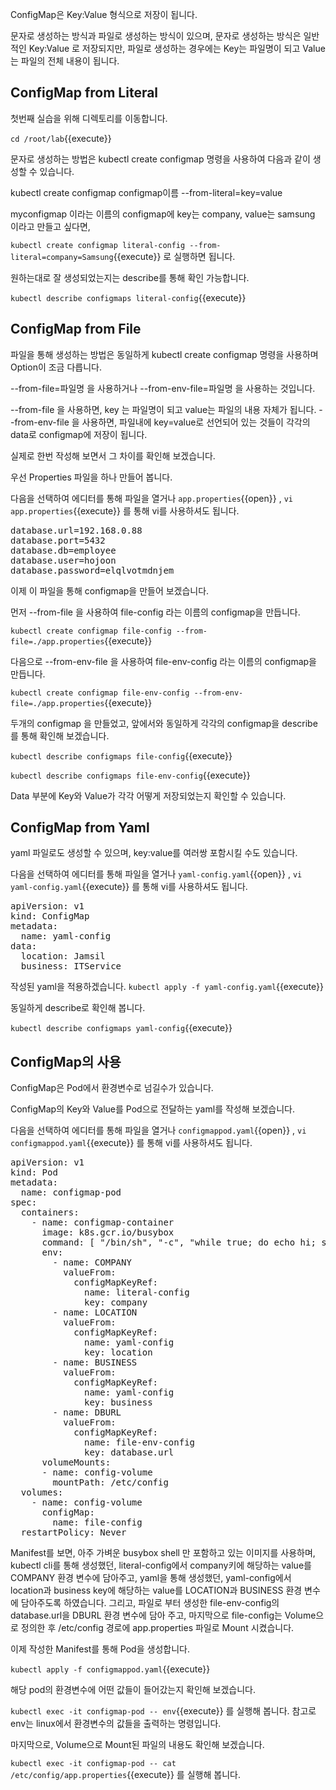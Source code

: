 ConfigMap은 Key:Value 형식으로 저장이 됩니다.

문자로 생성하는 방식과 파일로 생성하는 방식이 있으며, 문자로 생성하는 방식은 일반적인 Key:Value 로 저장되지만, 파일로 생성하는 경우에는 Key는 파일명이 되고 Value는 파일의 전체 내용이 됩니다.

## ConfigMap from Literal

첫번째 실습을 위해 디렉토리를 이동합니다.

`cd /root/lab`{{execute}}

문자로 생성하는 방법은 kubectl create configmap 명령을 사용하여 다음과 같이 생성할 수 있습니다.

kubectl create configmap configmap이름 --from-literal=key=value

myconfigmap 이라는 이름의 configmap에 key는 company, value는 samsung 이라고 만들고 싶다면,

`kubectl create configmap literal-config --from-literal=company=Samsung`{{execute}} 로 실행하면 됩니다.

원하는대로 잘 생성되었는지는 describe를 통해 확인 가능합니다.

`kubectl describe configmaps literal-config`{{execute}}

## ConfigMap from File

파일을 통해 생성하는 방법은 동일하게 kubectl create configmap 명령을 사용하며 Option이 조금 다릅니다.

--from-file=파일명 을 사용하거나 --from-env-file=파일명 을 사용하는 것입니다.

--from-file 을 사용하면, key 는 파일명이 되고 value는 파일의 내용 자체가 됩니다.
--from-env-file 을 사용하면, 파일내에 key=value로 선언되어 있는 것들이 각각의 data로 configmap에 저장이 됩니다.

실제로 한번 작성해 보면서 그 차이를 확인해 보겠습니다.

우선 Properties 파일을 하나 만들어 봅니다.

다음을 선택하여 에디터를 통해 파일을 열거나 `app.properties`{{open}} , `vi app.properties`{{execute}} 를 통해 vi를 사용하셔도 됩니다.

<pre class="file" data-filename="app.properties" data-target="replace">database.url=192.168.0.88
database.port=5432
database.db=employee
database.user=hojoon
database.password=elqlvotmdnjem
</pre>

이제 이 파일을 통해 configmap을 만들어 보겠습니다.

먼저 --from-file 을 사용하여 file-config 라는 이름의 configmap을 만듭니다.

`kubectl create configmap file-config --from-file=./app.properties`{{execute}}

다음으로 --from-env-file 을 사용하여 file-env-config 라는 이름의 configmap을 만듭니다.

`kubectl create configmap file-env-config --from-env-file=./app.properties`{{execute}}

두개의 configmap 을 만들었고, 앞에서와 동일하게 각각의 configmap을 describe를 통해 확인해 보겠습니다.

`kubectl describe configmaps file-config`{{execute}}

`kubectl describe configmaps file-env-config`{{execute}}

Data 부분에 Key와 Value가 각각 어떻게 저장되었는지 확인할 수 있습니다.

## ConfigMap from Yaml

yaml 파일로도 생성할 수 있으며, key:value를 여러쌍 포함시킬 수도 있습니다.

다음을 선택하여 에디터를 통해 파일을 열거나 `yaml-config.yaml`{{open}} , `vi yaml-config.yaml`{{execute}} 를 통해 vi를 사용하셔도 됩니다.

<pre class="file" data-filename="yaml-config.yaml" data-target="replace">apiVersion: v1
kind: ConfigMap
metadata:
  name: yaml-config
data:
  location: Jamsil
  business: ITService
</pre>

작성된 yaml을 적용하겠습니다.
`kubectl apply -f yaml-config.yaml`{{execute}}

동일하게 describe로 확인해 봅니다.

`kubectl describe configmaps yaml-config`{{execute}}

## ConfigMap의 사용

ConfigMap은 Pod에서 환경변수로 넘길수가 있습니다.

ConfigMap의 Key와 Value를 Pod으로 전달하는 yaml를 작성해 보겠습니다.

다음을 선택하여 에디터를 통해 파일을 열거나 `configmappod.yaml`{{open}} , `vi configmappod.yaml`{{execute}} 를 통해 vi를 사용하셔도 됩니다.

<pre class="file" data-filename="configmappod.yaml" data-target="replace">apiVersion: v1
kind: Pod
metadata:
  name: configmap-pod
spec:
  containers:
    - name: configmap-container
      image: k8s.gcr.io/busybox
      command: [ "/bin/sh", "-c", "while true; do echo hi; sleep 10; done" ]
      env:
        - name: COMPANY
          valueFrom:
            configMapKeyRef:
              name: literal-config
              key: company
        - name: LOCATION
          valueFrom:
            configMapKeyRef:
              name: yaml-config
              key: location
        - name: BUSINESS
          valueFrom:
            configMapKeyRef:
              name: yaml-config
              key: business
        - name: DBURL
          valueFrom:
            configMapKeyRef:
              name: file-env-config
              key: database.url
      volumeMounts:
      - name: config-volume
        mountPath: /etc/config
  volumes:
    - name: config-volume
      configMap:
        name: file-config
  restartPolicy: Never
</pre>

Manifest를 보면, 아주 가벼운 busybox shell 만 포함하고 있는 이미지를 사용하며, kubectl cli를 통해 생성했던, literal-config에서 company키에 해당하는 value를 COMPANY 환경 변수에 담아주고, yaml을 통해 생성했던, yaml-config에서 location과 business key에 해당하는 value를 LOCATION과 BUSINESS 환경 변수에 담아주도록 하였습니다.
그리고, 파일로 부터 생성한 file-env-config의 database.url을 DBURL 환경 변수에 담아 주고, 마지막으로 file-config는 Volume으로 정의한 후 /etc/config 경로에 app.properties 파일로 Mount 시켰습니다.

이제 작성한 Manifest를 통해 Pod을 생성합니다.

`kubectl apply -f configmappod.yaml`{{execute}}

해당 pod의 환경변수에 어떤 값들이 들어갔는지 확인해 보겠습니다.

`kubectl exec -it configmap-pod -- env`{{execute}} 를 실행해 봅니다. 참고로 env는 linux에서 환경변수의 값들을 출력하는 명령입니다.

마지막으로, Volume으로 Mount된 파일의 내용도 확인해 보겠습니다.

`kubectl exec -it configmap-pod -- cat /etc/config/app.properties`{{execute}} 를 실행해 봅니다.


